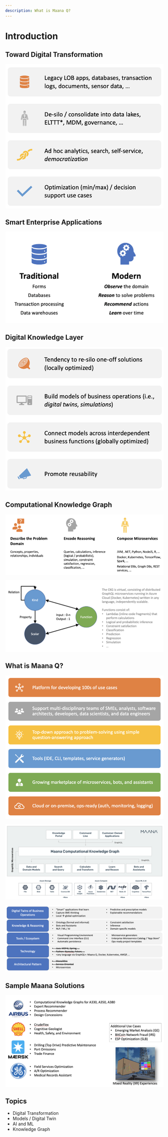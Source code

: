 ```yaml
---
description: What is Maana Q?
---
```


# Introduction

## Toward Digital Transformation

![](../.gitbook/assets/image%20%28185%29.png)

## Smart Enterprise Applications

![](../.gitbook/assets/image%20%2816%29.png)

## Digital Knowledge Layer

![](../.gitbook/assets/image%20%2867%29.png)

## Computational Knowledge Graph

![](../.gitbook/assets/image%20%2884%29.png)

![](../.gitbook/assets/image%20%2854%29.png)

## What is Maana Q?

![](../.gitbook/assets/image%20%28128%29.png)

![](../.gitbook/assets/image%20%28106%29.png)

![](../.gitbook/assets/image%20%28108%29.png)

## Sample Maana Solutions

![](../.gitbook/assets/image%20%28125%29.png)

## Topics

* Digital Transformation
* Models / Digital Twin
* AI and ML
* Knowledge Graph

